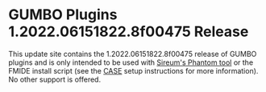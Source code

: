 # GUMBO Plugins 1.2022.06151822.8f00475 Release

This update site contains the 1.2022.06151822.8f00475 release of GUMBO plugins and is only
intended to be used with [Sireum's Phantom tool](https://github.com/sireum/phantom)
or the FMIDE install script (see the
[CASE](https://github.com/sireum/case-env#setting-up-fmide-and-hamr-only)
setup instructions for more information). No other support is offered.
